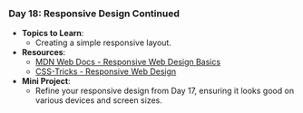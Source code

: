### **Day 18: Responsive Design Continued**

- **Topics to Learn**:
  - Creating a simple responsive layout.
- **Resources**:
  - [MDN Web Docs - Responsive Web Design Basics](https://developers.google.com/web/fundamentals/design-and-ux/responsive)
  - [CSS-Tricks - Responsive Web Design](https://css-tricks.com/snippets/css/media-queries-for-standard-devices/)
- **Mini Project**:
  - Refine your responsive design from Day 17, ensuring it looks good on various devices and screen sizes.
